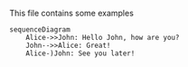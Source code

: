 This file contains some examples

```mermaid
sequenceDiagram
    Alice->>John: Hello John, how are you?
    John-->>Alice: Great!
    Alice-)John: See you later!
```
